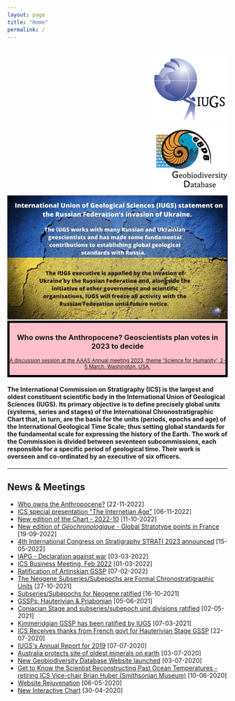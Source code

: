 ```yaml
---
layout: page
title: "Home"
permalink: /
---
```

<div style="float:right; margin-left:30px; margin-top:20px;">
  <a href="https://www.iugs.org/"><img src="images/IUGSLOGOright.gif" alt="IUGS logo" /></a><br />
  <a href="http://www.geobiodiversity.com/"><img src="images/GBDBlinkright.png" alt="Geobiodiversity DB logo"/></a>
</div>

<img src="images/ukraine.jpg" style="width:550px;" />

<div style="width:550; border:solid 5px black; text-align:center; padding 5px; background-color: pink;">
  <h3>Who owns the Anthropocene? Geoscientists plan votes in 2023 to decide</h3>
  <p style="font-size:smaller;"><a href="https://aaas.confex.com/aaas/2023/meetingapp.cgi/Session/29881">A discussion session at the AAAS Annual meeting 2023, theme 'Science for Humanity', 2-5 March, Washington, USA.</a></p>
</div>

#### The International Commission on Stratigraphy (ICS) is the largest and oldest constituent scientific body in the International Union of Geological Sciences (IUGS). Its primary objective is to define precisely global units (systems, series and stages) of the International Chronostratigraphic Chart that, in turn, are the basis for the units (periods, epochs and age) of the International Geological Time Scale; thus setting global standards for the fundamental scale for expressing the history of the Earth.  The work of the Commission is divided between seventeen subcommissions, each responsible for a specific period of geological time.  Their work is overseen and co-ordinated by an executive of six officers.

<hr />

## News & Meetings

* [Who owns the Anthropocene?](news/145) [22-11-2022]
* [ICS special presentation "The Internetian Age"](news/144) [06-11-2022]
* [New edition of the Chart - 2022-10](news/143) [11-10-2022]
* [New edition of _Géochronologique_ - Global Stratotype points in France](news/142) [19-09-2022]
* [4th International Congress on Stratigraphy STRATI 2023 announced](news/141) [15-05-2022]
* [IAPG - Declaration against war](news/140) [03-03-2022]
* [ICS Business Meeting, Feb 2022](news/139) [01-03-2022]
* [Ratification of Artinskian GSSP](news/138) [07-02-2022]
* [The Neogene Subseries/Subepochs are Formal Chronostratigraphic Units](news/137) [27-10-2021]
* [Subseries/Subepochs for Neogene ratified](news/136) [16-10-2021]
* [GSSPs: Hauterivian & Priabonian](news/135) [05-06-2021]
* [Coniacian Stage and subseries/subepoch unit divisions ratified](news/134) [02-05-2021]
* [Kimmeridgian GSSP has been ratified by IUGS](news/133) [07-03-2021]
* [ICS Receives thanks from French govt for Hauterivian Stage GSSP](files/Hauterivian-GSSP-Letter.pdf) [22-07-2020]
* [IUGS's Annual Report for 2019](/files/IUGS_AnnualReport2019.pdf) [07-07-2020]
* [Australia protects site of oldest minerals on earth](https://www.abc.net.au/news/2020-07-03/zircon-crystals-site-erawondoo-hill-added-national-heritage-list/12417468) [03-07-2020]
* [New Geobiodiversity Database Website launched](/gbdb) [03-07-2020]
* [Get to Know the Scientist Reconstructing Past Ocean Temperatures - retiring ICS Vice-chair Brian Huber (Smithsonian Museum)](https://www.smithsonianmag.com/blogs/national-museum-of-natural-history/2020/06/08/get-know-scientist-reconstructing-past-ocean-temperatures/) [10-06-2020]
* [Website Rejuvenation](/news/132) [06-05-2020]
* [New Interactive Chart](/news/130) [30-04-2020]
